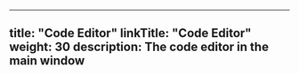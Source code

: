 
---
title: "Code Editor"
linkTitle: "Code Editor"
weight: 30
description: The code editor in the main window
---


